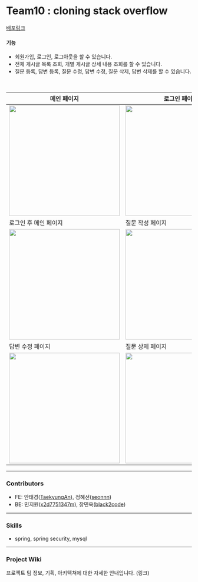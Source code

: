 # Team10 : cloning stack overflow

[배포링크](http://pre-project-bucket-deploy.s3-website.ap-northeast-2.amazonaws.com/) 

#### 기능

- 회원가입, 로그인, 로그아웃을 할 수 있습니다.
- 전체 게시글 목록 조회, 개별 게시글 상세 내용 조회를 할 수 있습니다.
- 질문 등록, 답변 등록, 질문 수정, 답변 수정, 질문 삭제, 답변 삭제를 할 수 있습니다.

<br />

|메인 페이지|로그인 페이지|회원가입 페이지|
|------|---|---|
|<img src="https://user-images.githubusercontent.com/62936128/190893345-941715f2-1d3b-4e26-a195-1deb047a9b83.png" width="300px" height="300px">| <img src="https://user-images.githubusercontent.com/62936128/190893566-d408c0d1-09a0-47e7-ad2b-308ac9380579.PNG" width="300px" height="300px">|<img src="https://user-images.githubusercontent.com/62936128/190893625-402f0065-c71e-4b69-93c1-8e0f42971e8b.PNG" width="300px" height="300px">|
|로그인 후 메인 페이지|질문 작성 페이지|질문 수정 페이지|
<img src="https://user-images.githubusercontent.com/62936128/190893722-22b265ae-b5a4-4d66-9abf-7fbbf4b9073b.png" width="300px" height="300px">|<img src="https://user-images.githubusercontent.com/62936128/190893818-f36156ff-39a4-4bd1-9bd1-2e7bc6863d94.png" width="300px" height="300px">|<img src="https://user-images.githubusercontent.com/62936128/190893945-698059b1-b1b6-4d34-a09b-6096ca1666b1.png" width="300px" height="300px">
|답변 수정 페이지|질문 상제 페이지|
|<img src="https://user-images.githubusercontent.com/62936128/190893965-1a81cc77-ba63-4a73-b67d-b6c09f3805d7.PNG" width="300px" height="300px">|<img src="https://user-images.githubusercontent.com/62936128/190894175-731c517d-d76b-45c8-95a4-e10f01df9b52.png" width="300px" height="300px">|

---

### Contributors

- FE: 안태경([TaekyungAn](https://github.com/TaekyungAn)), 정혜선([seonnn](https://github.com/seonnn))
- BE: 민지원([x2d7751347m](https://github.com/x2d7751347m)), 장민욱([black2code](https://github.com/black2code))

---

### Skills

- spring, spring security, mysql

---

### Project Wiki

프로젝트 팀 정보, 기획, 아키텍쳐에 대한 자세한 안내입니다.
(링크)
